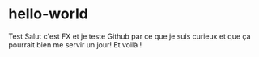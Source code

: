 # hello-world
Test
Salut c'est FX et je teste Github par ce que je suis curieux et que ça pourrait bien me servir un jour! 
Et voilà !
